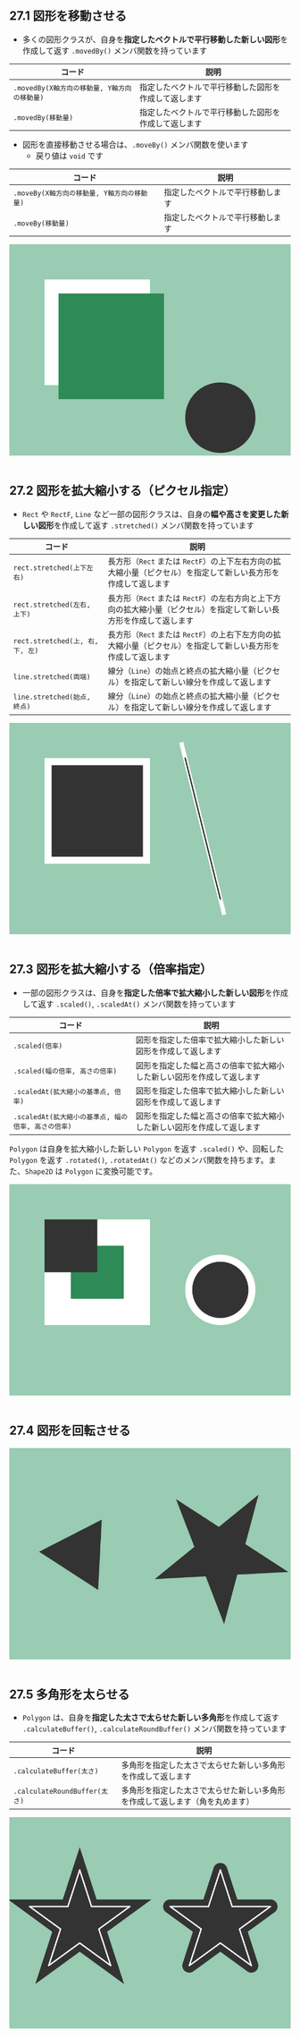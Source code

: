 




## 27.1 図形を移動させる
- 多くの図形クラスが、自身を**指定したベクトルで平行移動した新しい図形**を作成して返す `.movedBy()` メンバ関数を持っています

| コード | 説明 |
|---|---|
| `.movedBy(X軸方向の移動量, Y軸方向の移動量)` | 指定したベクトルで平行移動した図形を作成して返します |
| `.movedBy(移動量)` | 指定したベクトルで平行移動した図形を作成して返します |

- 図形を直接移動させる場合は、`.moveBy()` メンバ関数を使います
	- 戻り値は `void` です

| コード | 説明 |
|---|---|
| `.moveBy(X軸方向の移動量, Y軸方向の移動量)` | 指定したベクトルで平行移動します |
| `.moveBy(移動量)` | 指定したベクトルで平行移動します |

![](https://raw.githubusercontent.com/Siv3D/siv3d.site.resource/main/2025/tutorial2/shape-2/1.png)

```cpp

```

## 27.2 図形を拡大縮小する（ピクセル指定）
- `Rect` や `RectF`, `Line` など一部の図形クラスは、自身の**幅や高さを変更した新しい図形**を作成して返す `.stretched()` メンバ関数を持っています

| コード | 説明 |
|---|---|
| `rect.stretched(上下左右)` | 長方形（`Rect` または `RectF`）の上下左右方向の拡大縮小量（ピクセル）を指定して新しい長方形を作成して返します |
| `rect.stretched(左右, 上下)` | 長方形（`Rect` または `RectF`）の左右方向と上下方向の拡大縮小量（ピクセル）を指定して新しい長方形を作成して返します |
| `rect.stretched(上, 右, 下, 左)` | 長方形（`Rect` または `RectF`）の上右下左方向の拡大縮小量（ピクセル）を指定して新しい長方形を作成して返します |
| `line.stretched(両端)` | 線分（`Line`）の始点と終点の拡大縮小量（ピクセル）を指定して新しい線分を作成して返します |
| `line.stretched(始点, 終点)` | 線分（`Line`）の始点と終点の拡大縮小量（ピクセル）を指定して新しい線分を作成して返します |

![](https://raw.githubusercontent.com/Siv3D/siv3d.site.resource/main/2025/tutorial2/shape-2/2.png)

```cpp

```


## 27.3 図形を拡大縮小する（倍率指定）
- 一部の図形クラスは、自身を**指定した倍率で拡大縮小した新しい図形**を作成して返す `.scaled()`, `.scaledAt()` メンバ関数を持っています

| コード | 説明 |
|---|---|
| `.scaled(倍率)` | 図形を指定した倍率で拡大縮小した新しい図形を作成して返します |
| `.scaled(幅の倍率, 高さの倍率)` | 図形を指定した幅と高さの倍率で拡大縮小した新しい図形を作成して返します |
| `.scaledAt(拡大縮小の基準点, 倍率)` | 図形を指定した倍率で拡大縮小した新しい図形を作成して返します |
| `.scaledAt(拡大縮小の基準点, 幅の倍率, 高さの倍率)` | 図形を指定した幅と高さの倍率で拡大縮小した新しい図形を作成して返します |


`Polygon` は自身を拡大縮小した新しい `Polygon` を返す `.scaled()` や、回転した `Polygon` を返す `.rotated()`, `.rotatedAt()` などのメンバ関数を持ちます。また、`Shape2D` は `Polygon` に変換可能です。

![](https://raw.githubusercontent.com/Siv3D/siv3d.site.resource/main/2025/tutorial2/shape-2/3.png)

```cpp

```


## 27.4 図形を回転させる

![](https://raw.githubusercontent.com/Siv3D/siv3d.site.resource/main/2025/tutorial2/shape-2/4.png)

```cpp

```



## 27.5 多角形を太らせる
- `Polygon` は、自身を**指定した太さで太らせた新しい多角形**を作成して返す `.calculateBuffer()`, `.calculateRoundBuffer()` メンバ関数を持っています

| コード | 説明 |
|---|---|
| `.calculateBuffer(太さ)` | 多角形を指定した太さで太らせた新しい多角形を作成して返します |
| `.calculateRoundBuffer(太さ)` | 多角形を指定した太さで太らせた新しい多角形を作成して返します（角を丸めます） |

![](https://raw.githubusercontent.com/Siv3D/siv3d.site.resource/main/2025/tutorial2/shape-2/5.png)

```cpp

```

